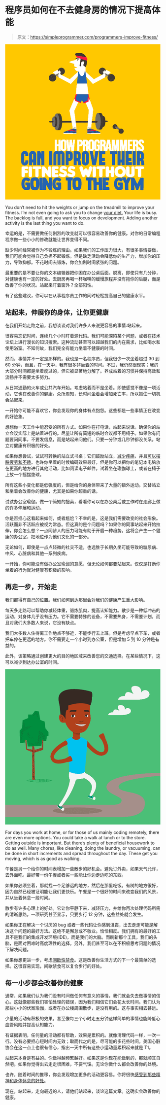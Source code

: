 # 程序员如何在不去健身房的情况下提高体能

> 原文：<https://simpleprogrammer.com/programmers-improve-fitness/>

![](img/004fa22d1991e56531a24abe859709ce.png)

You don’t need to hit the weights or jump on the treadmill to improve your fitness. I’m not even going to ask you to change [your diet.](https://simpleprogrammer.com/programmer-fitness-journey-a-lifestyle-change-not-a-diet/) Your life is busy. The backlog is full, and you want to focus on development. Adding another activity is the last thing you want to do.

幸运的是，不需要做任何剧烈的改变就可以很容易改善你的健康。对你的日常编程程序做一些小小的修改就能让世界变得不同。

缺少时间经常被作为不锻炼的理由。如果我们的工作压力很大，有很多事情要做，我们可能会觉得自己负担不起锻炼。但是缺乏活动会降低你的生产力，增加你的压力，导致抑郁。不花时间去锻炼，你会加剧时间紧张的问题。

最重要的是不要让你的文本编辑器把你困在办公桌后面。脱离，即使只有几分钟，对健康也有一定的好处。去厨房再喝一杯咖啡的缓慢旅程并没有拖你的后腿，而是改善了你的状况。站起来盯着窗外？全部阳性。

有了这些建议，你可以在从事程序员工作的同时轻松提高自己的健康水平。

## 站起来，伸展你的身体，让你更健康

在我们开始走路之前，我想谈谈对我们许多人来说更容易的事情:站起来。

很容易忘记时间，连续几个小时盯着源代码。我们可能深陷某个问题，或者在技术论坛上进行漫长的知识搜索。这种流动甚至可以超越我们的内在需求，比如喝水和使用浴室。不知何故，我们完全有能力坐着不健康的时间。

然而，事情并不一定是那样的。我也是一名程序员，但我很少一次坐着超过 30 到 60 分钟，而且，在一天中，我有很多非坐着的时间。不过，我仍然很现实；我的大部分时间都是坐着度过的，但它被显著地分解了。养成站着的习惯并保持高效和流畅并不需要太多努力。

从日常通勤的火车或公共汽车开始。考虑站着而不是坐着。即使感觉不像是一项活动，它也在改善你的健康。众所周知，长时间坐着会增加死亡率，所以抓住一切机会站起来。

一开始你可能不喜欢它，你会发现你的身体有点抱怨。这些都是一些事情正在改变的好迹象。

想想你一天工作中能忍受的所有方式。如果你在打电话，站起来说话。确保你的站立会议实际上是站着进行的。尽量让所有简短的临时会议都不用椅子。如果你有问题要问同事，不要发信息，而是站起来问他们。只要一分钟或几秒钟都没关系。站立对健康有积极的好处。

如果你想尝试，试试可转换的站立式书桌；它们鼓励站立，[减少疼痛](https://www.ncbi.nlm.nih.gov/pubmed/23057991)，并且[可以摆脱疲劳和不适](https://www.ncbi.nlm.nih.gov/pubmed/25168375)。也许你坐着的时候编码效果最好，但是你可以把你的笔记本电脑放在更高的地方进行其他活动，比如阅读电子邮件。试着坐在瑜伽球上，或者在椅子上放一个摇摆垫球。

所有这些小变化都是低强度的，但是给你的身体带来了大量的额外运动。交替站立和坐着会改善你的健康，尤其是如果你超重的话。

试试办公室瑜伽。做一个简短的搜索，看看你可以在办公桌后或工作时在走廊上做的许多伸展和运动。

你是否担心这看起来如何，或者尴尬？不幸的是，这是我们需要改变的社会形象。活跃而非不活跃应被视为常态。但这真的是个问题吗？如果你的同事站起来开始拉伸，你会怎么想？一点同龄人的压力可能有助于开启一种趋势。这将会产生一个健康的办公室，把地位作为他们文化的一部分。

无论如何，即使是一点点轻微的社交不适，也远胜于长期久坐可能导致的糖尿病、中风、心脏病和其他一系列疾病。

一开始，你可能没有做办公室瑜伽的意愿，但无论如何都要站起来。仅仅是打断你坐着的行为就对健康有积极的影响。

## 再走一步，开始走

我们都得有自己的位置。我们如何到达那里会对我们的健康产生重大影响。

每天多走路可以帮助你减轻体重，锻炼肌肉，提高认知能力。散步是一种低冲击的运动，对身体几乎没有压力。它不需要特殊的设备，不需要热身，不需要计划，而且对我们大多数人来说，它没有缺点。

我们大多数人住得离工作地点不够近，不能步行去上班。但是考虑早点下车，或者把车停在更远的地方。你不需要走一个小时到办公室，但是增加 5 到 10 分钟是有益的。

此外，该策略通过创建更大的目的地区域来改善您的交通选择。在某些情况下，这可以减少到达办公室的时间。

![](img/79a02f77cb2d34f9bc0b39ca95c5e964.png)

For days you work at home, or for those of us mainly coding remotely, there are even more options. You could take a walk at lunch or to the store. Getting outside is important. But there’s plenty of beneficial housework to do as well. Many chores, like cleaning, doing the laundry, or vacuuming, can be done in short increments and spread throughout the day. These get you moving, which is as good as walking.

午餐是另一个给你的时间表增加一些散步的好机会。避免订外卖，如果天气允许，去外面吃。最好带一份午餐或者买一些能让你边走边吃的东西。

如果你必须坐着，那就找一个足够远的地方，然后在那里吃饭。有树的地方很好，因为自然已经被证明能让我们更快乐。午餐是一个很好的时间来改变我们的风景，并从坐着休息一段时间。

散步有许多心理上的好处。它让你平静下来，减轻压力，并给你再次处理代码所需的清晰思路。一项研究甚至显示，只要步行 12 分钟，这些益处就会发生。

如果你正在解决一个讨厌的 bug 或者一些代码让你感到沮丧，出去走走可能是解决这个问题的最好方法。这绝不是懈怠或不敬业。恰恰相反。我们拥有的最好的工具不是我们的集成开发环境(IDE)，而是我们的大脑。而刷新那个工具，我们的头脑，是面对困难时高度理性的选择。另外，我们甚至可以在不积极思考问题的情况下解决问题。

如果你想更进一步，考虑[间歇性禁食](https://simpleprogrammer.com/programmers-guide-fasting/)。这是改善你生活方式的下一个最简单的选择。这很容易实现，间歇禁食可以复合步行的好处。

## 每一小步都会改善你的健康

通常，如果我们认为我们没有时间做任何有意义的事情，我们就会失去做事情的信心。这就像那些我们害怕处理的错误，因为我们相信它们会花太长时间。我们认为那些小小的伏案瑜伽，或者在办公楼周围散步，是没有用的。这与事实相去甚远。

少量的活动有积极的效果。甚至像每三个小时走五分钟这样简单的事情也能降低心血管风险并提高认知能力。

有证据表明，任何量的活动都有帮助，效果是累积的。就像清理代码一样，一次一行。没有必要担心短时间内无效；取而代之的是，尽可能的多花些时间。美国心脏协会在这一点上也很有信心，指出一天中所有这些小运动量累积起来就是 T1。

站起来本身是有益的。你做得越频繁越好。如果这是你现在能做到的，那就顺其自然吧。如果你觉得出去走走很困难，不要气馁。无论你做什么都会改善你的处境。

也许，随着时间的推移，你会发现增加更多的活动更容易。你将很快[感受到那些精神和身体休息的好处](https://simpleprogrammer.com/get/mini-habits)。

现在，站起来，走向最近的人，请他们站起来，谈论这篇文章。这确实会改善你的健康。